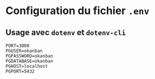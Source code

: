 # Configuration du fichier `.env`

## Usage avec `dotenv` et `dotenv-cli`

```env
PORT=3000
PGUSER=okanban
PGPASSWORD=okanban
PGDATABASE=okanban
PGHOST=localhost
PGPORT=5432
```
